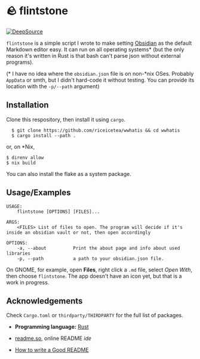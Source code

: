 # 🪨 flintstone

[![DeepSource](https://deepsource.io/gh/riceicetea/flintstone.svg/?label=active+issues&token=DS9hMrKlcqbwzjZiaFuAVJJC)](https://deepsource.io/gh/riceicetea/flintstone/)

`flintstone` is a simple script I wrote to make setting [Obsidian](https://obsidian.md/) as the default Markdown editor easy. It can run on all operating systems* (but the only reason it's written in Rust is that bash can't parse json without external programs). 

(* I have no idea where the `obsidian.json` file is on non-*nix OSes. Probably `AppData` or smth, but I didn't hard-code it without testing. You can provide its location with the `-p/--path` argument)

## Installation

Clone this respository, then install it using `cargo`.
```console
  $ git clone https://github.com/riceicetea/wwhatis && cd wwhatis
  $ cargo install --path .
```

or, on *Nix,

```console
$ direnv allow
$ nix build
```

You can also install the flake as a system package. 

## Usage/Examples

```console
USAGE:
    flintstone [OPTIONS] [FILES]...

ARGS:
    <FILES> List of files to open. The program will decide if it's inside an obsidian vault or not, then open accordingly

OPTIONS:
    -a, --about          Print the about page and info about used libraries
    -p, --path           a path to your obsidian.json file. 
```

On GNOME, for example, open **Files**, right click a `.md` file, select _Open With_, then choose `flintstone`. The app doesn't have an icon yet, but that is a work in progress. 

## Acknowledgements
Check `Cargo.toml` or `thirdparty/THIRDPARTY` for the full list of packages.

- **Programming language:** [Rust](https://rust-lang.org)

- [readme.so](https://readme.so), online README *ide*
- [How to write a Good README](https://bulldogjob.com/news/449-how-to-write-a-good-readme-for-your-github-project)
